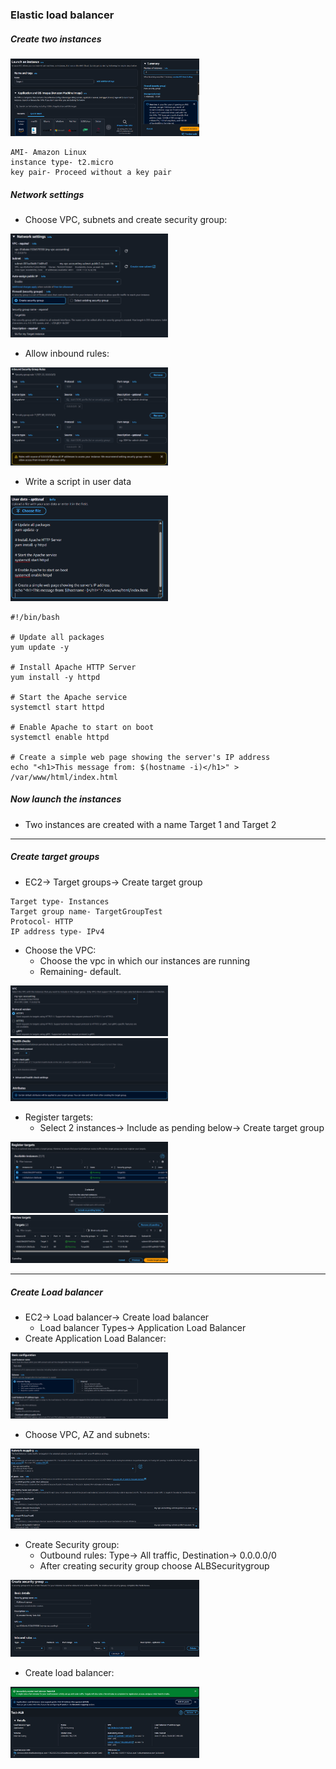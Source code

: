 ### Elastic load balancer
##### Create two instances
<img src=".github/images/img_17.png" alt="elastic load balancer" width="60%"/>

```commandline
AMI- Amazon Linux
instance type- t2.micro
key pair- Proceed without a key pair
```
##### Network settings
* Choose VPC, subnets and create security group:
<img src=".github/images/img_18.png" alt="elastic load balancer" width="50%"/>

* Allow inbound rules:
<img src=".github/images/img_19.png" alt="elastic load balancer" width="50%"/>

* Write a script in user data
<img src=".github/images/img_20.png" alt="elastic load balancer" width="50%"/>

```
#!/bin/bash

# Update all packages
yum update -y

# Install Apache HTTP Server
yum install -y httpd

# Start the Apache service
systemctl start httpd

# Enable Apache to start on boot
systemctl enable httpd

# Create a simple web page showing the server's IP address
echo "<h1>This message from: $(hostname -i)</h1>" > /var/www/html/index.html
```
##### Now launch the instances
* Two instances are created with a name Target 1 and Target 2
___
##### Create target groups
* EC2→ Target groups→ Create target group
```commandline
Target type- Instances
Target group name- TargetGroupTest
Protocol- HTTP
IP address type- IPv4
```
* Choose the VPC:
    * Choose the vpc in which our instances are running 
    * Remaining- default.
<img src=".github/images/img_21.png" alt="elastic load balancer" width="50%"/>
<img src=".github/images/img_22.png" alt="elastic load balancer" width="50%"/>

* Register targets:
  * Select 2 instances→ Include as pending below→ Create target group
<img src=".github/images/img_23.png" alt="elastic load balancer" width="50%"/>
<img src=".github/images/img_24.png" alt="elastic load balancer" width="50%"/>

___

##### Create Load balancer
* EC2→ Load balancer→ Create load balancer
  * Load balancer Types→ Application Load Balancer
* Create Application Load Balancer:
<img src=".github/images/img_25.png" alt="elastic load balancer" width="50%"/>

* Choose VPC, AZ and subnets:
<img src=".github/images/img_26.png" alt="elastic load balancer" width="60%"/>

* Create Security group:
  * Outbound rules: Type→ All traffic, Destination→ 0.0.0.0/0
  * After creating security group choose ALBSecuritygroup 
<img src=".github/images/img_27.png" alt="elastic load balancer" width="60%"/>

* Create load balancer:
<img src=".github/images/img_28.png" alt="elastic load balancer" width="60%"/>
